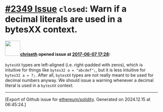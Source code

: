 # [\#2349 Issue](https://github.com/ethereum/solidity/issues/2349) `closed`: Warn if a decimal literals are used in a bytesXX context.

#### <img src="https://avatars.githubusercontent.com/u/9073706?v=4" width="50">[chriseth](https://github.com/chriseth) opened issue at [2017-06-07 17:28](https://github.com/ethereum/solidity/issues/2349):

`bytesXX` types are left-aligned (i.e. right-padded with zeros), which is intuitive for things like `bytes32 a = "abcdef";`, but it is less intuitive for `bytes32 a = 7;`. After all, `bytesXX` types are not really meant to be used for decimal numbers anyway. We should issue a warning whenever a decimal literal is used in a `bytesXX` context.




-------------------------------------------------------------------------------



[Export of Github issue for [ethereum/solidity](https://github.com/ethereum/solidity). Generated on 2024.12.15 at 06:45:24.]
